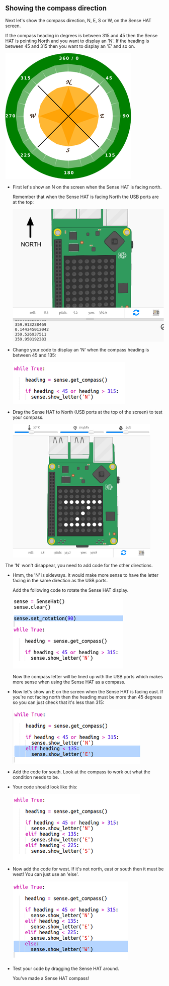 ## Showing the compass direction

Next let's show the compass direction, N, E, S or W, on the Sense HAT screen.

If the compass heading in degrees is between 315 and 45 then the Sense HAT is pointing North and you want to display an 'N'. If the heading is between 45 and 315 then you want to display an 'E' and so on.

![screenshot](images/compass-quadrants.png)

+ First let's show an N on the screen when the Sense HAT is facing north.
    
    Remember that when the Sense HAT is facing North the USB ports are at the top:
    
    ![schermata](images/compass-north.png)

+ Change your code to display an 'N' when the compass heading is between 45 and 135:
    
    ![screenshot](images/compass-north-code.png)

+ Drag the Sense HAT to North (USB ports at the top of the screen) to test your compass.
    
    ![screenshot](images/compass-north-test.png)

The 'N' won't disappear, you need to add code for the other directions.

+ Hmm, the 'N' is sideways. It would make more sense to have the letter facing in the same direction as the USB ports.
    
    Add the following code to rotate the Sense HAT display.
    
    ![schermata](images/compass-rotate.png)
    
    Now the compass letter will be lined up with the USB ports which makes more sense when using the Sense HAT as a compass.

+ Now let's show an E on the screen when the Sense HAT is facing east. If you're not facing north then the heading must be more than 45 degrees so you can just check that it's less than 315:
    
    ![schermata](images/compass-east-code.png)

+ Add the code for south. Look at the compass to work out what the condition needs to be.

+ Your code should look like this:
    
    ![schermata](images/compass-south-code.png)

+ Now add the code for west. If it's not north, east or south then it must be west! You can just use an 'else'.
    
    ![schermata](images/compass-west-code.png)

+ Test your code by dragging the Sense HAT around.
    
    You've made a Sense HAT compass!